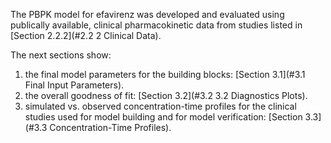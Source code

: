 The PBPK model for efavirenz was developed and evaluated using publically available, clinical pharmacokinetic data from studies listed in [Section 2.2.2](#2.2 2 Clinical Data).

The next sections show:

1. the final model parameters for the building blocks: [Section 3.1](#3.1 Final Input Parameters).
2. the overall goodness of fit: [Section 3.2](#3.2 3.2 Diagnostics Plots).
3. simulated vs. observed concentration-time profiles for the clinical studies used for model building and for model verification: [Section 3.3](#3.3 Concentration-Time Profiles).

